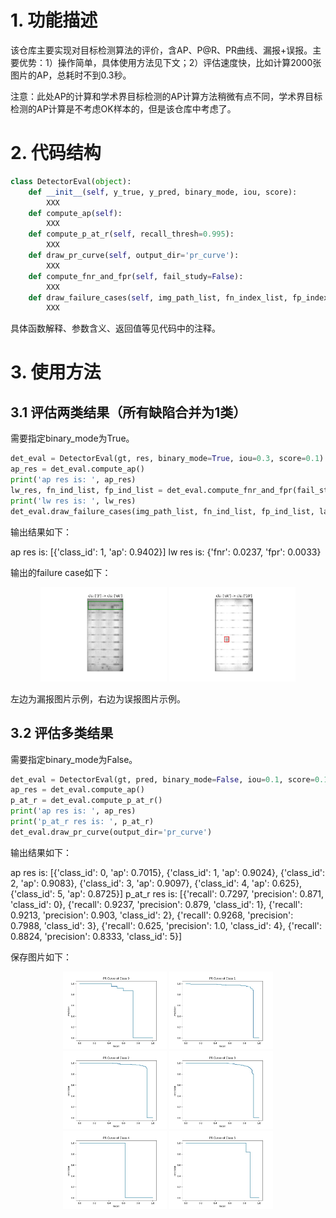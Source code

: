 # 1. 功能描述

该仓库主要实现对目标检测算法的评价，含AP、P@R、PR曲线、漏报+误报。主要优势：1）操作简单，具体使用方法见下文；2）评估速度快，比如计算2000张图片的AP，总耗时不到0.3秒。

注意：此处AP的计算和学术界目标检测的AP计算方法稍微有点不同，学术界目标检测的AP计算是不考虑OK样本的，但是该仓库中考虑了。



# 2. 代码结构

```python
class DetectorEval(object):
    def __init__(self, y_true, y_pred, binary_mode, iou, score):
        XXX
    def compute_ap(self):
        XXX
    def compute_p_at_r(self, recall_thresh=0.995):
        XXX
    def draw_pr_curve(self, output_dir='pr_curve'):
        XXX
    def compute_fnr_and_fpr(self, fail_study=False):
        XXX
    def draw_failure_cases(self, img_path_list, fn_index_list, fp_index_list, label_map=None, res_dir):
        XXX
```

具体函数解释、参数含义、返回值等见代码中的注释。



# 3. 使用方法

## 3.1 评估两类结果（所有缺陷合并为1类）

需要指定binary_mode为True。

```python
det_eval = DetectorEval(gt, res, binary_mode=True, iou=0.3, score=0.1)
ap_res = det_eval.compute_ap()
print('ap res is: ', ap_res)
lw_res, fn_ind_list, fp_ind_list = det_eval.compute_fnr_and_fpr(fail_study=True)
print('lw res is: ', lw_res)
det_eval.draw_failure_cases(img_path_list, fn_ind_list, fp_ind_list, label_map={0:'0', 1:'1', 2:'2', 3:'3', 4:'8', 5:'10'}, res_dir='failure_cases/'+model)
```

输出结果如下：

ap res is:  [{'class_id': 1, 'ap': 0.9402}]
lw res is:  {'fnr': 0.0237, 'fpr': 0.0033}

输出的failure case如下：

<center>
	<img src='./img/loubao.jpg.png', width=40%>
	<img src='./img/wubao.jpg.png', width=40%>
</center>

左边为漏报图片示例，右边为误报图片示例。


## 3.2 评估多类结果

需要指定binary_mode为False。

```python
det_eval = DetectorEval(gt, pred, binary_mode=False, iou=0.1, score=0.1)
ap_res = det_eval.compute_ap()
p_at_r = det_eval.compute_p_at_r()
print('ap res is: ', ap_res)
print('p_at_r res is: ', p_at_r)
det_eval.draw_pr_curve(output_dir='pr_curve')

```

输出结果如下：

ap res is:  [{'class_id': 0, 'ap': 0.7015}, {'class_id': 1, 'ap': 0.9024}, {'class_id': 2, 'ap': 0.9083}, {'class_id': 3, 'ap': 0.9097}, {'class_id': 4, 'ap': 0.625}, {'class_id': 5, 'ap': 0.8725}]
p_at_r res is:  [{'recall': 0.7297, 'precision': 0.871, 'class_id': 0}, {'recall': 0.9237, 'precision': 0.879, 'class_id': 1}, {'recall': 0.9213, 'precision': 0.903, 'class_id': 2}, {'recall': 0.9268, 'precision': 0.7988, 'class_id': 3}, {'recall': 0.625, 'precision': 1.0, 'class_id': 4}, {'recall': 0.8824, 'precision': 0.8333, 'class_id': 5}]

保存图片如下：

<center>
	<img src='./img/pr_curve_for_cls_0.jpg.png', width=33%>
	<img src='./img/pr_curve_for_cls_1.jpg.png', width=33%>
	<img src='./img/pr_curve_for_cls_2.jpg.png', width=33%>
	<img src='./img/pr_curve_for_cls_3.jpg.png', width=33%>
	<img src='./img/pr_curve_for_cls_4.jpg.png', width=33%>
	<img src='./img/pr_curve_for_cls_5.jpg.png', width=33%>
</center>

